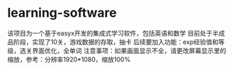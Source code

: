 # learning-software
该项目为一个基于easyx开发的集成式学习软件，包括英语和数学
目前处于半成品阶段，实现了10关，游戏数据的存取，抽卡
后续要加入功能：exp经验值和等级，选关界面优化，全单词
注意事项：如果画面显示不全，请更改屏幕显示里的缩放，参考：分辨率1920*1080，缩放100%
